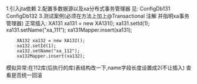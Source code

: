 1.引入jta依赖
2.配置多数据源以及xa分布式事务管理器  见: ConfigDb131  ConfigDb132
3.测试案例(必须在方法上加上@Transactional 注解 并指明xa事务管理器)
正常插入:
        XA131 xa131 = new XA131();
        xa131.setId(1);
        xa131.setName("xa_111");
        xa131Mapper.insert(xa131);

        XA132 xa132 = new XA132();
        xa132.setId(1);
        xa132.setName("xa_112");
        xa132Mapper.insert(xa132);
模拟异常:在112库(后执行的库)表结构改一下,name字段长度设置成2(不让插入)
    查看是否统一回滚